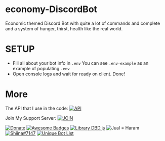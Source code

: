 # economy-DiscordBot
Economic themed Discord Bot with quite a lot of commands and complete and a system of hunger, thirst, health like the real world.

# SETUP
- Fill all about your bot info in ```.env``` You can see ```.env-example``` as an example of populating ```.env```
- Open console logs and wait for ready on client. Done!

# More
The API that I use in the code: [![API](https://img.shields.io/badge/API-JastinCh%20API-red)](https://jastinch-api.ml)

Join My Support Server: [![JOIN](https://img.shields.io/badge/Join-Discord%20Server-blue)](https://jastinch-api.ml/discord)

[![Donate](https://img.shields.io/badge/Donate%3F-Click%20Me!-blue)](https://jastinch.xyz/donate.html)
[![Awesome Badges](https://img.shields.io/badge/Subscribe%20In-Youtube-red)](https://youtube.com/c/JastinCh)
[![Library DBD.js](https://img.shields.io/badge/Library-DBD.js-blue)](https://dbd.leref.ga)
![Jual = Haram](https://img.shields.io/badge/Jual%3F-Haram-red)
[![Shiina#7147](https://img.shields.io/badge/Invite-Shiina%237147-orange)](https://top.gg/bot/802467105345110097)
[![Unique Bot List](https://img.shields.io/badge/Discord%20Bot%20List%3F-Unique%20Bot%20List-blue)](https://uniqbotlist.ga)

